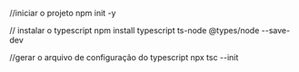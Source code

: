
//iniciar o projeto
npm init -y

// instalar o typescript
npm install typescript ts-node @types/node --save-dev

//gerar  o arquivo de configuração do typescript
npx tsc --init